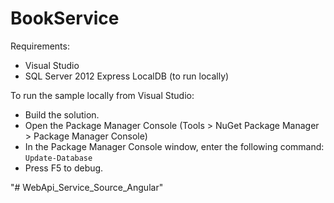BookService
===========

Requirements:

- Visual Studio
- SQL Server 2012 Express LocalDB (to run locally)

To run the sample locally from Visual Studio:

- Build the solution.
- Open the Package Manager Console (Tools > NuGet Package Manager > Package Manager Console)
- In the Package Manager Console window, enter the following command: `Update-Database`
- Press F5 to debug.



"# WebApi_Service_Source_Angular" 
